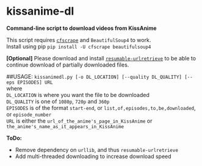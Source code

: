 # kissanime-dl
**Command-line script to download videos from KissAnime**
  
  
This script requires [`cfscrape`](https://github.com/Anorov/cloudflare-scrape) and `BeautifulSoup4` to work.   
Install using pip `pip install -U cfscrape beautifulsoup4`  
  
    
**[Optional]** Please download and install [`resumable-urlretrieve`](https://github.com/berdario/resumable-urlretrieve) to
be able to continue download of partially downloaded files.


##USAGE:
`kissanimedl.py [-o DL_LOCATION] [--quality DL_QUALITY] [--eps EPISODES] URL`  
where  
`DL_LOCATION` is where you want the file to be downloaded  
`DL_QUALITY` is one of `1080p`, `720p` and `360p`  
`EPISODES` is of the format `start-end`, or `list,of,episodes,to,be,downloaded`, or `episode_number`  
`URL` is either the `url_of_the_anime's_page_in_KissAnime` or `the_anime's_name_as_it_appears_in_KissAnime`

**ToDo:**
* Remove dependency on `urllib`, and thus `resumable-urlretrieve`
* Add multi-threaded downloading to increase download speed
